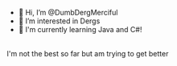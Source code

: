 - 👋 Hi, I’m @DumbDergMerciful
- 👀 I’m interested in Dergs
- 🌱 I'm currently learning Java and C#!
<br>
I'm not the best so far but am trying to get better
